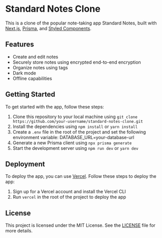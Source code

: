 # Standard Notes Clone

This is a clone of the popular note-taking app Standard Notes, built with [Next.js](https://nextjs.org/), [Prisma](https://www.prisma.io/), and [Styled Components](https://styled-components.com/).

## Features

-   Create and edit notes
-   Securely store notes using encrypted end-to-end encryption
-   Organize notes using tags
-   Dark mode
-   Offline capabilities

## Getting Started

To get started with the app, follow these steps:

1. Clone this repository to your local machine using `git clone https://github.com/your-username/standard-notes-clone.git`
2. Install the dependencies using `npm install` or `yarn install`
3. Create a `.env` file in the root of the project and set the following environment variable: DATABASE_URL=your-database-url
4. Generate a new Prisma client using `npx prisma generate`
5. Start the development server using `npm run dev` or `yarn dev`

## Deployment

To deploy the app, you can use [Vercel](https://vercel.com/). Follow these steps to deploy the app:

1. Sign up for a Vercel account and install the Vercel CLI
2. Run `vercel` in the root of the project to deploy the app

## License

This project is licensed under the MIT License. See the [LICENSE](LICENSE) file for more details.
